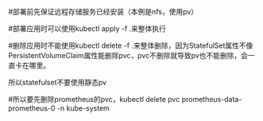 #部署前先保证远程存储服务已经安装（本例是nfs，使用pv）

#部署应用时可以使用kubectl apply -f .来整体执行

#删除应用时不能使用kubectl delete -f .来整体删除，因为StatefulSet属性不像PersistentVolumeClaim属性能删除pvc，pvc不删除就导致pv也不能删除，会一直卡在哪里。

所以statefulset不要使用静态pv

#所以要先删除prometheus的pvc，kubectl delete pvc prometheus-data-prometheus-0 -n kube-system
